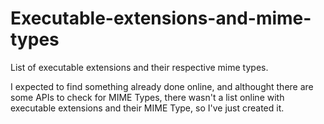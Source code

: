 # Executable-extensions-and-mime-types
List of executable extensions and their respective mime types.

I expected to find something already done online, and althought there are some APIs to check for MIME Types, there wasn't a list online with executable extensions and their MIME Type, so I've just created it.
